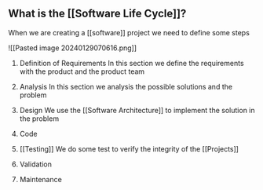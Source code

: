 
## What is the [[Software Life Cycle]]?

When we are creating a [[software]] project we need to define some steps

![[Pasted image 20240129070616.png]]

1. Definition of Requirements
		In this section we define the requirements with the product and the product team

2. Analysis
		 In this section we analysis the possible solutions and the problem

3. Design
		We use the [[Software Architecture]] to implement the solution in the problem
4. Code
5. [[Testing]]
		 We do some test to verify the integrity of the [[Projects]]
6. Validation
7. Maintenance
